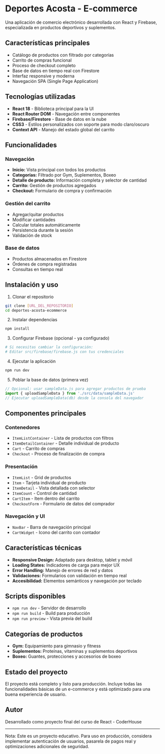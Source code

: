 # Deportes Acosta - E-commerce

Una aplicación de comercio electrónico desarrollada con React y Firebase, especializada en productos deportivos y suplementos.

## Características principales

- Catálogo de productos con filtrado por categorías
- Carrito de compras funcional
- Proceso de checkout completo
- Base de datos en tiempo real con Firestore
- Interfaz responsive y moderna
- Navegación SPA (Single Page Application)

## Tecnologías utilizadas

- **React 18** - Biblioteca principal para la UI
- **React Router DOM** - Navegación entre componentes
- **Firebase/Firestore** - Base de datos en la nube
- **CSS3** - Estilos personalizados con soporte para modo claro/oscuro
- **Context API** - Manejo del estado global del carrito

## Funcionalidades

### Navegación
- **Inicio:** Vista principal con todos los productos
- **Categorías:** Filtrado por Gym, Suplementos, Boxeo
- **Detalle de producto:** Información completa y selector de cantidad
- **Carrito:** Gestión de productos agregados
- **Checkout:** Formulario de compra y confirmación

### Gestión del carrito
- Agregar/quitar productos
- Modificar cantidades
- Calcular totales automáticamente
- Persistencia durante la sesión
- Validación de stock

### Base de datos
- Productos almacenados en Firestore
- Órdenes de compra registradas
- Consultas en tiempo real

## Instalación y uso

1. Clonar el repositorio
```bash
git clone [URL_DEL_REPOSITORIO]
cd deportes-acosta-ecommerce
```

2. Instalar dependencias
```bash
npm install
```

3. Configurar Firebase (opcional - ya configurado)
```bash
# Si necesitas cambiar la configuración:
# Editar src/firebase/firebase.js con tus credenciales
```

4. Ejecutar la aplicación
```bash
npm run dev
```

5. Poblar la base de datos (primera vez)
```javascript
// Opcional: usar sampleData.js para agregar productos de prueba
import { uploadSampleData } from './src/data/sampleData.js'
// Ejecutar uploadSampleData(db) desde la consola del navegador
```

## Componentes principales

### Contenedores
- `ItemListContainer` - Lista de productos con filtros
- `ItemDetailContainer` - Detalle individual de producto
- `Cart` - Carrito de compras
- `Checkout` - Proceso de finalización de compra

### Presentación
- `ItemList` - Grid de productos
- `Item` - Tarjeta individual de producto
- `ItemDetail` - Vista detallada con selector
- `ItemCount` - Control de cantidad
- `CartItem` - Item dentro del carrito
- `CheckoutForm` - Formulario de datos del comprador

### Navegación y UI
- `NavBar` - Barra de navegación principal
- `CartWidget` - Icono del carrito con contador

## Características técnicas

- **Responsive Design:** Adaptado para desktop, tablet y móvil
- **Loading States:** Indicadores de carga para mejor UX
- **Error Handling:** Manejo de errores de red y datos
- **Validaciones:** Formularios con validación en tiempo real
- **Accesibilidad:** Elementos semánticos y navegación por teclado

## Scripts disponibles

- `npm run dev` - Servidor de desarrollo
- `npm run build` - Build para producción
- `npm run preview` - Vista previa del build

## Categorías de productos

- **Gym:** Equipamiento para gimnasio y fitness
- **Suplementos:** Proteínas, vitaminas y suplementos deportivos
- **Boxeo:** Guantes, protecciones y accesorios de boxeo

## Estado del proyecto

El proyecto está completo y listo para producción. Incluye todas las funcionalidades básicas de un e-commerce y está optimizado para una buena experiencia de usuario.

## Autor

Desarrollado como proyecto final del curso de React - CoderHouse

---

Nota: Este es un proyecto educativo. Para uso en producción, considera implementar autenticación de usuarios, pasarela de pagos real y optimizaciones adicionales de seguridad.
